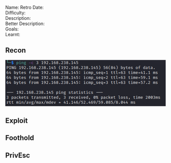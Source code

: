 
Name: Retro
Date:  
Difficulty:  
Description:  
Better Description:  
Goals:  
Learnt:

## Recon

![ping](OS-ProvingGrounds/Apex/Screenshots/ping.png)
	
## Exploit

## Foothold

## PrivEsc

      
